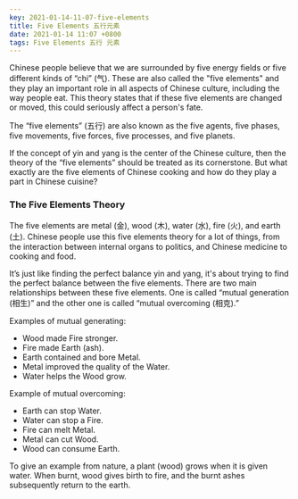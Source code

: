 ```yaml
---
key: 2021-01-14-11-07-five-elements
title: Five Elements 五行元素
date: 2021-01-14 11:07 +0800
tags: Five Elements 五行 元素
---
```


Chinese people believe that we are surrounded by five energy fields or five different kinds of “chi” (气). These are also called the "five elements" and they play an important role in all aspects of Chinese culture, including the way people eat. This theory states that if these five elements are changed or moved, this could seriously affect a person's fate.

The “five elements” (五行) are also known as the five agents, five phases, five movements, five forces, five processes, and five planets.

If the concept of yin and yang is the center of the Chinese culture, then the theory of the “five elements” should be treated as its cornerstone. But what exactly are the five elements of Chinese cooking and how do they play a part in Chinese cuisine?

### The Five Elements Theory

The five elements are metal (金), wood (木), water (水), fire (火), and earth (土). Chinese people use this five elements theory for a lot of things, from the interaction between internal organs to politics, and Chinese medicine to cooking and food.

It’s just like finding the perfect balance yin and yang, it's about trying to find the perfect balance between the five elements. There are two main relationships between these five elements. One is called “mutual generation (相生)” and the other one is called “mutual overcoming (相克).”

Examples of mutual generating:

* Wood made Fire stronger.
* Fire made Earth (ash).
* Earth contained and bore Metal.
* Metal improved the quality of the Water.
* Water helps the Wood grow.

Example of mutual overcoming:

* Earth can stop Water.
* Water can stop a Fire.
* Fire can melt Metal.
* Metal can cut Wood.
* Wood can consume Earth.

To give an example from nature, a plant (wood) grows when it is given water. When burnt, wood gives birth to fire, and the burnt ashes subsequently return to the earth.

<!--more-->
